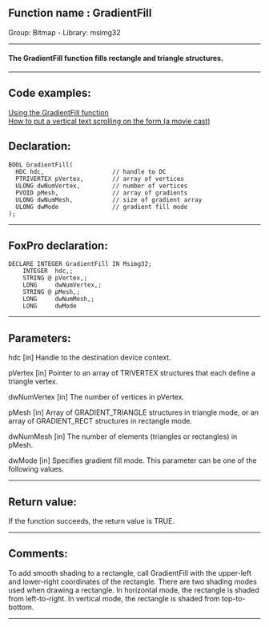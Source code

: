 
## Function name : GradientFill
Group: Bitmap - Library: msimg32    
***  


#### The GradientFill function fills rectangle and triangle structures. 
***  


## Code examples:
[Using the GradientFill function](../../samples/sample_353.md)  
[How to put a vertical text scrolling on the form (a movie cast)](../../samples/sample_354.md)  

## Declaration:
```foxpro  
BOOL GradientFill(
  HDC hdc,                   // handle to DC
  PTRIVERTEX pVertex,        // array of vertices
  ULONG dwNumVertex,         // number of vertices
  PVOID pMesh,               // array of gradients
  ULONG dwNumMesh,           // size of gradient array
  ULONG dwMode               // gradient fill mode
);  
```  
***  


## FoxPro declaration:
```foxpro  
DECLARE INTEGER GradientFill IN Msimg32;
	INTEGER  hdc,;
	STRING @ pVertex,;
	LONG     dwNumVertex,;
	STRING @ pMesh,;
	LONG     dwNumMesh,;
	LONG     dwMode  
```  
***  


## Parameters:
hdc 
[in] Handle to the destination device context. 

pVertex 
[in] Pointer to an array of TRIVERTEX structures that each define a triangle vertex. 

dwNumVertex 
[in] The number of vertices in pVertex. 

pMesh 
[in] Array of GRADIENT_TRIANGLE structures in triangle mode, or an array of GRADIENT_RECT structures in rectangle mode. 

dwNumMesh 
[in] The number of elements (triangles or rectangles) in pMesh. 

dwMode 
[in] Specifies gradient fill mode. This parameter can be one of the following values.   
***  


## Return value:
If the function succeeds, the return value is TRUE.  
***  


## Comments:
To add smooth shading to a rectangle, call GradientFill with the upper-left and lower-right coordinates of the rectangle. There are two shading modes used when drawing a rectangle. In horizontal mode, the rectangle is shaded from left-to-right. In vertical mode, the rectangle is shaded from top-to-bottom.   
  
***  

